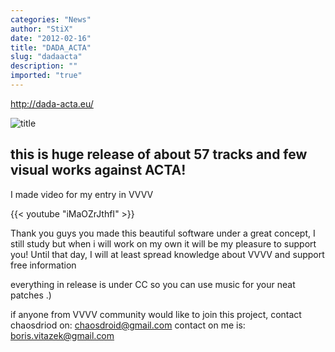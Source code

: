 ```yaml
---
categories: "News"
author: "StiX"
date: "2012-02-16"
title: "DADA_ACTA"
slug: "dadaacta"
description: ""
imported: "true"
---
```



<http://dada-acta.eu/>

![title](http://dada-acta.eu/wp-content/uploads/2012/02/dadaACTa.png)

##  this is huge release of about 57 tracks and few visual works against ACTA!

I made video for my entry in VVVV


{{< youtube "iMaOZrJthfI" >}}

Thank you guys you made this beautiful software under a great concept, I still study but when i will work on my own it will be my pleasure to support you! Until that day, I will at least spread knowledge about VVVV and support free information

everything in release is under CC so you can use music for your neat patches .)

if anyone from VVVV community would like to join this project, contact chaosdriod on: chaosdroid@gmail.com
contact on me is: boris.vitazek@gmail.com